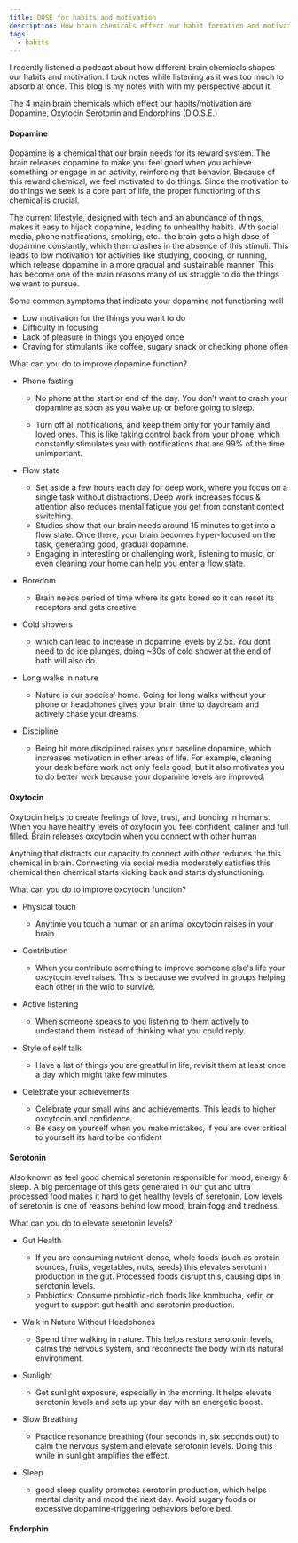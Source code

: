 ```yaml
---
title: DOSE for habits and motivation
description: How brain chemicals effect our habit formation and motivation
tags:
  - habits
---
```


I recently listened a <a herf="https://podcasts.apple.com/gb/podcast/how-dopamine-shapes-your-habits-and-productivity-tj-power/id1587142091?i=1000670956558" target="_blank">podcast </a> about how different brain chemicals shapes our habits and motivation. I took notes while listening as it was too much to absorb at once.
This blog is my notes with with my perspective about it.

The 4 main brain chemicals which effect our habits/motivation are Dopamine, Oxytocin Serotonin and Endorphins (D.O.S.E.)

#### Dopamine

Dopamine is a chemical that our brain needs for its reward system. The brain releases dopamine to make you feel good when you achieve something or engage in an activity, reinforcing that behavior. Because of this reward chemical, we feel motivated to do things. Since the motivation to do things we seek is a core part of life, the proper functioning of this chemical is crucial.

The current lifestyle, designed with tech and an abundance of things, makes it easy to hijack dopamine, leading to unhealthy habits. With social media, phone notifications, smoking, etc., the brain gets a high dose of dopamine constantly, which then crashes in the absence of this stimuli. This leads to low motivation for activities like studying, cooking, or running, which release dopamine in a more gradual and sustainable manner. This has become one of the main reasons many of us struggle to do the things we want to pursue.

Some common symptoms that indicate your dopamine not functioning well

- Low motivation for the things you want to do
- Difficulty in focusing
- Lack of pleasure in things you enjoyed once
- Craving for stimulants like coffee, sugary snack or checking phone often

What can you do to improve dopamine function?

- Phone fasting

  - No phone at the start or end of the day. You don’t want to crash your dopamine as soon as you wake up or before going to sleep.

  - Turn off all notifications, and keep them only for your family and loved ones. This is like taking control back from your phone, which constantly stimulates you with notifications that are 99% of the time unimportant.

- Flow state

  - Set aside a few hours each day for deep work, where you focus on a single task without distractions. Deep work increases focus & attention also reduces mental fatigue you get from constant context switching.
  - Studies show that our brain needs around 15 minutes to get into a flow state. Once there, your brain becomes hyper-focused on the task, generating good, gradual dopamine.
  - Engaging in interesting or challenging work, listening to music, or even cleaning your home can help you enter a flow state.

- Boredom

  - Brain needs period of time where its gets bored so it can reset its receptors and gets creative

- Cold showers

  - which can lead to increase in dopamine levels by 2.5x. You dont need to do ice plunges, doing ~30s of cold shower at the end of bath will also do.

- Long walks in nature

  - Nature is our species' home. Going for long walks without your phone or headphones gives your brain time to daydream and actively chase your dreams.

- Discipline

  - Being bit more disciplined raises your baseline dopamine, which increases motivation in other areas of life. For example, cleaning your desk before work not only feels good, but it also motivates you to do better work because your dopamine levels are improved.

#### Oxytocin

Oxytocin helps to create feelings of love, trust, and bonding in humans. When you have healthy levels of oxytocin you feel confident, calmer and full filled. Brain releases oxcytocin when you connect with other human

Anything that distracts our capacity to connect with other reduces the this chemical in brain. Connecting via social media moderately satisfies this chemical then chemical starts kicking back and starts dysfunctioning.

What can you do to improve oxcytocin function?

- Physical touch

  - Anytime you touch a human or an animal oxcytocin raises in your brain

- Contribution

  - When you contribute something to improve someone else's life your oxcytocin level raises. This is because we evolved in groups helping each other in the wild to survive.

- Active listening

  - When someone speaks to you listening to them actively to undestand them instead of thinking what you could reply.

- Style of self talk

  - Have a list of things you are greatful in life, revisit them at least once a day which might take few minutes

- Celebrate your achievements
  - Celebrate your small wins and achievements. This leads to higher oxcytocin and confidence
  - Be easy on yourself when you make mistakes, if you are over critical to yourself its hard to be confident

#### Serotonin

Also known as feel good chemical seretonin responsible for mood, energy & sleep. A big percentage of this gets generated in our gut and ultra processed food makes it hard to get healthy levels of seretonin. Low levels of seretonin is one of reasons behind low mood, brain fogg and tiredness.

What can you do to elevate seretonin levels?

- Gut Health

  - If you are consuming nutrient-dense, whole foods (such as protein sources, fruits, vegetables, nuts, seeds) this elevates serotonin production in the gut. Processed foods disrupt this, causing dips in serotonin levels.
  - Probiotics: Consume probiotic-rich foods like kombucha, kefir, or yogurt to support gut health and serotonin production.

- Walk in Nature Without Headphones

  - Spend time walking in nature. This helps restore serotonin levels, calms the nervous system, and reconnects the body with its natural environment.

- Sunlight

  - Get sunlight exposure, especially in the morning. It helps elevate serotonin levels and sets up your day with an energetic boost.

- Slow Breathing

  - Practice resonance breathing (four seconds in, six seconds out) to calm the nervous system and elevate serotonin levels. Doing this while in sunlight amplifies the effect.

- Sleep
  - good sleep quality promotes serotonin production, which helps mental clarity and mood the next day. Avoid sugary foods or excessive dopamine-triggering behaviors before bed.

#### Endorphin

